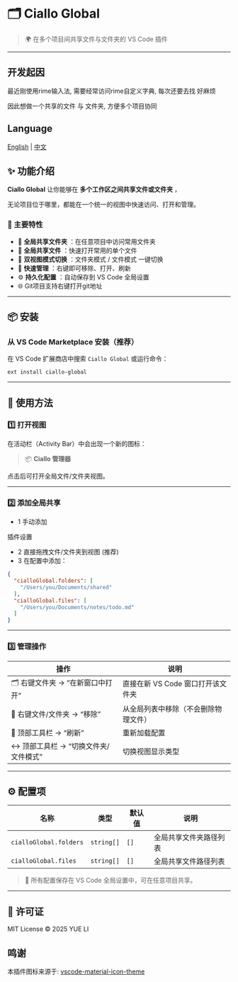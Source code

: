 # 🗂️ Ciallo Global

> 🌍 在多个项目间共享文件与文件夹的 VS Code 插件

---

## 开发起因

最近刚使用rime输入法, 需要经常访问rime自定义字典, 每次还要去找 好麻烦

因此想做一个共享的文件 与 文件夹, 方便多个项目协同

## Language

[English](./README.md) | [中文](./README.zh-cn.md)

## ✨ 功能介绍

**Ciallo Global** 让你能够在  **多个工作区之间共享文件或文件夹** ，

无论项目位于哪里，都能在一个统一的视图中快速访问、打开和管理。

### 🧩 主要特性

* 📁  **全局共享文件夹** ：在任意项目中访问常用文件夹
* 📄  **全局共享文件** ：快速打开常用的单个文件
* 🔄  **双视图模式切换** ：文件夹模式 / 文件模式 一键切换
* 🧹  **快速管理** ：右键即可移除、打开、刷新
* ⚙️  **持久化配置** ：自动保存到 VS Code 全局设置
* 🌐  Git项目支持右键打开git地址

---

## 📦 安装

### 从 VS Code Marketplace 安装（推荐）

在 VS Code 扩展商店中搜索 `Ciallo Global` 或运行命令：

```txt
ext install ciallo-global
```

---

## 🚀 使用方法

### 1️⃣ 打开视图

在活动栏（Activity Bar）中会出现一个新的图标：

> 📦 **Ciallo 管理器**

点击后可打开全局文件/文件夹视图。

---

### 2️⃣ 添加全局共享

* 1 手动添加

插件设置

* 2 直接拖拽文件/文件夹到视图 (推荐)
* 3 在配置中添加：

```json
{
  "cialloGlobal.folders": [
    "/Users/you/Documents/shared"
  ],
  "cialloGlobal.files": [
    "/Users/you/Documents/notes/todo.md"
  ]
}

```

---

### 3️⃣ 管理操作

| 操作                                       | 说明                                 |
| ------------------------------------------ | ------------------------------------ |
| 🗂️ 右键文件夹 → “在新窗口中打开”      | 直接在新 VS Code 窗口打开该文件夹    |
| 🧹 右键文件/文件夹 → “移除”             | 从全局列表中移除（不会删除物理文件） |
| 🔄 顶部工具栏 → “刷新”                  | 重新加载配置                         |
| ↔️ 顶部工具栏 → “切换文件夹/文件模式” | 切换视图显示类型                     |

---

## ⚙️ 配置项

| 名称                     | 类型         | 默认值 | 说明                   |
| ------------------------ | ------------ | ------ | ---------------------- |
| `cialloGlobal.folders` | `string[]` | `[]` | 全局共享文件夹路径列表 |
| `cialloGlobal.files`   | `string[]` | `[]` | 全局共享文件路径列表   |

> 📝 所有配置保存在 VS Code 全局设置中，可在任意项目共享。

---

## 📄 许可证

MIT License © 2025 YUE LI

## 鸣谢

本插件图标来源于: [vscode-material-icon-theme](https://github.com/material-extensions/vscode-material-icon-theme)
